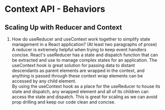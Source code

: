 # Context API - Behaviors

## Scaling Up with Reducer and Context

1. How do useReducer and useContext work together to simplify state management in a React application? (At least two paragraphs of prose)\
	A reducer is extremely helpful when trying to keep event handlers concise. React's useReducer has a state and dispatch function that can be extracted and use to manage complex states for an application. The useContext hook is great solution for passing data to distant descendants as parent elements are wrapped in the context, and anything is passed through these context wrap elements can be accessed by any child element.\
	By using the useContext hook as a place for the useReducer to house its state and dispatch, any wrapped element and all of its children can access the state and dispatch. This is great for scaling as we can avoid prop drilling and keep our code clean and concise. 